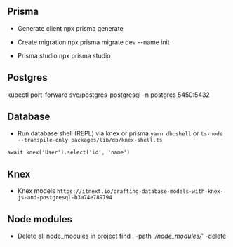 ## Prisma

- Generate client
npx prisma generate

- Create migration
npx prisma migrate dev --name init

- Prisma studio
npx prisma studio

## Postgres

kubectl port-forward svc/postgres-postgresql -n postgres 5450:5432

## Database 

- Run database shell (REPL) via knex or prisma
`yarn db:shell` or `ts-node --transpile-only packages/lib/db/knex-shell.ts`

`await knex('User').select('id', 'name')`

## Knex

- Knex models
`https://itnext.io/crafting-database-models-with-knex-js-and-postgresql-b3a74e789794`

## Node modules

- Delete all node_modules in project
find . -path '*/node_modules/*' -delete

